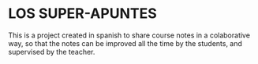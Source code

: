 
LOS SUPER-APUNTES
=

This is a project created in spanish to share course notes in a colaborative way, so that the notes can be improved all the time by the students, and supervised by the teacher. 



